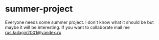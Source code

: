 # summer-project
Everyone needs some summer project. I don't know what it should be but maybe it will be interesting. 
If you want to collaborate mail me rus.kulagin2001@yandex.ru


